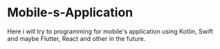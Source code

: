 # Mobile-s-Application

Here i will try to programming for mobile's application using Kotlin, Swift and maybe Flutter, React and other in the future.

